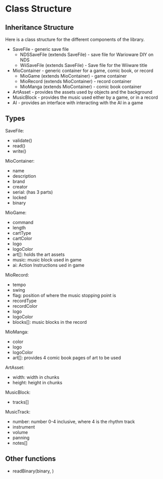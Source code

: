 # Class Structure

## Inheritance Structure

Here is a class structure for the different components of the library.


- SaveFile - generic save file
    - NDSSaveFile (extends SaveFile) - save file for Warioware DIY on NDS
    - WiiSaveFile (extends SaveFile) - Save file for the Wiiware title
- MioContainer - generic container for a game, comic book, or record
    - MioGame (extends MioContainer) - game container
    - MioRecord (extends MioContainer) - record container
    - MioManga (extends MioContainer) - comic book container
- ArtAsset - provides the assets used by objects and the background
- MusicBlock - provides the music used either by a game, or in a record
- AI - provides an interface with interacting with the AI in a game

## Types

SaveFile:
- validate()
- read()
- write()

MioContainer:
- name
- description
- brand
- creator
- serial: (has 3 parts)
- locked
- binary

MioGame:
- command
- length
- cartType
- cartColor
- logo
- logoColor
- art[]: holds the art assets
- music: music block used in game
- ai: Action Instructions ued in game

MioRecord:
- tempo
- swing
- flag: position of where the music stopping point is
- recordType
- recordColor
- logo
- logoColor
- blocks[]: music blocks in the record

MioManga:
- color
- logo
- logoColor
- art[]: provides 4 comic book pages of art to be used

ArtAsset:
- width: width in chunks
- height: height in chunks

MusicBlock:
- tracks[]

MusicTrack:
- number: number 0-4 inclusive, where 4 is the rhythm track
- instrument
- volume
- panning
- notes[]

## Other functions

- readBinary(binary, )